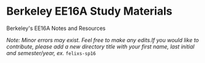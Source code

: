 # Berkeley EE16A Study Materials

Berkeley's EE16A Notes and Resources

*Note: Minor errors may exist. Feel free to make any edits.If you would like to contribute, please add a new directory title with your first name, last initial and semester/year, ex.* `felixs-sp16`

